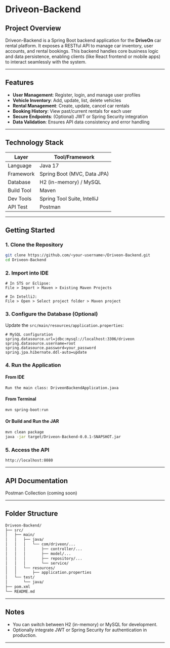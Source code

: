 # Driveon-Backend

## Project Overview
Driveon-Backend is a Spring Boot backend application for the **DriveOn** car rental platform. It exposes a RESTful API to manage car inventory, user accounts, and rental bookings. This backend handles core business logic and data persistence, enabling clients (like React frontend or mobile apps) to interact seamlessly with the system.

---

## Features

- **User Management**: Register, login, and manage user profiles  
- **Vehicle Inventory**: Add, update, list, delete vehicles  
- **Rental Management**: Create, update, cancel car rentals  
- **Booking History**: View past/current rentals for each user  
- **Secure Endpoints**: (Optional) JWT or Spring Security integration  
- **Data Validation**: Ensures API data consistency and error handling  

---

## Technology Stack

| Layer      | Tool/Framework              |
|------------|-----------------------------|
| Language   | Java 17                  |
| Framework  | Spring Boot (MVC, Data JPA) |
| Database   | H2 (in-memory) / MySQL      |
| Build Tool | Maven                       |
| Dev Tools  | Spring Tool Suite, IntelliJ |
| API Test   | Postman                     |

---

## Getting Started

### 1. Clone the Repository

```bash
git clone https://github.com/<your-username>/Driveon-Backend.git
cd Driveon-Backend
```

### 2. Import into IDE

```text
# In STS or Eclipse:
File > Import > Maven > Existing Maven Projects

# In IntelliJ:
File > Open > Select project folder > Maven project
```

### 3. Configure the Database (Optional)

Update the `src/main/resources/application.properties`:

```properties
# MySQL configuration
spring.datasource.url=jdbc:mysql://localhost:3306/driveon
spring.datasource.username=root
spring.datasource.password=your_password
spring.jpa.hibernate.ddl-auto=update
```

### 4. Run the Application

#### From IDE

```text
Run the main class: DriveonBackendApplication.java
```

#### From Terminal

```bash
mvn spring-boot:run
```

#### Or Build and Run the JAR

```bash
mvn clean package
java -jar target/Driveon-Backend-0.0.1-SNAPSHOT.jar
```

### 5. Access the API

```http
http://localhost:8080
```

---

## API Documentation

Postman Collection (coming soon)

---

## Folder Structure

```bash
Driveon-Backend/
├── src/
│   ├── main/
│   │   ├── java/
│   │   │   └── com/driveon/...
│   │   │       ├── controller/...
│   │   │       ├── model/...
│   │   │       ├── repository/...
│   │   │       └── service/
│   │   └── resources/
│   │       ├── application.properties
│   └── test/
│       └── java/
├── pom.xml
└── README.md
```

---

## Notes

- You can switch between H2 (in-memory) or MySQL for development.
- Optionally integrate JWT or Spring Security for authentication in production.

---
